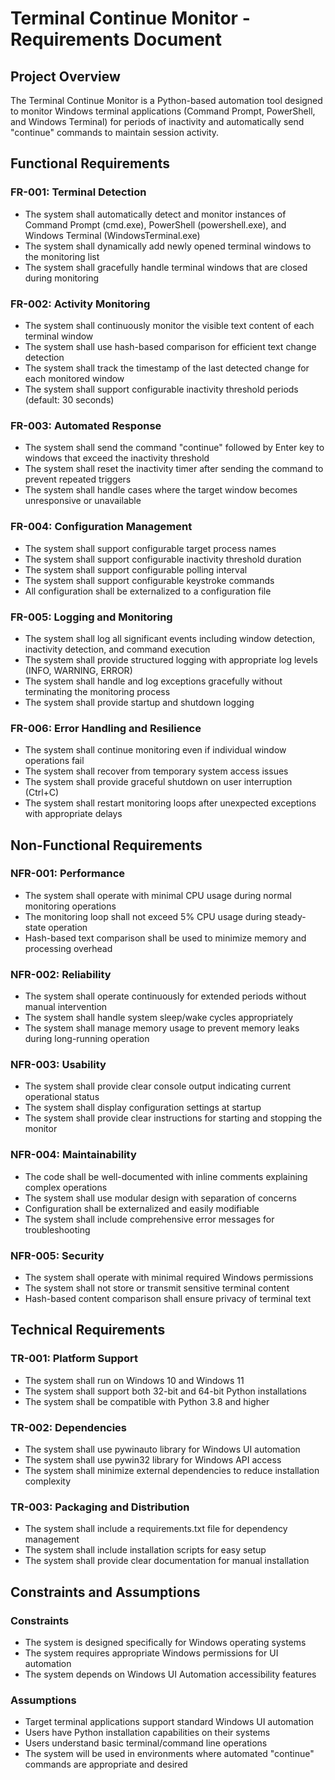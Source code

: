# Terminal Continue Monitor - Requirements Document

## Project Overview
The Terminal Continue Monitor is a Python-based automation tool designed to monitor Windows terminal applications (Command Prompt, PowerShell, and Windows Terminal) for periods of inactivity and automatically send "continue" commands to maintain session activity.

## Functional Requirements

### FR-001: Terminal Detection
- The system shall automatically detect and monitor instances of Command Prompt (cmd.exe), PowerShell (powershell.exe), and Windows Terminal (WindowsTerminal.exe)
- The system shall dynamically add newly opened terminal windows to the monitoring list
- The system shall gracefully handle terminal windows that are closed during monitoring

### FR-002: Activity Monitoring
- The system shall continuously monitor the visible text content of each terminal window
- The system shall use hash-based comparison for efficient text change detection
- The system shall track the timestamp of the last detected change for each monitored window
- The system shall support configurable inactivity threshold periods (default: 30 seconds)

### FR-003: Automated Response
- The system shall send the command "continue" followed by Enter key to windows that exceed the inactivity threshold
- The system shall reset the inactivity timer after sending the command to prevent repeated triggers
- The system shall handle cases where the target window becomes unresponsive or unavailable

### FR-004: Configuration Management
- The system shall support configurable target process names
- The system shall support configurable inactivity threshold duration
- The system shall support configurable polling interval
- The system shall support configurable keystroke commands
- All configuration shall be externalized to a configuration file

### FR-005: Logging and Monitoring
- The system shall log all significant events including window detection, inactivity detection, and command execution
- The system shall provide structured logging with appropriate log levels (INFO, WARNING, ERROR)
- The system shall handle and log exceptions gracefully without terminating the monitoring process
- The system shall provide startup and shutdown logging

### FR-006: Error Handling and Resilience
- The system shall continue monitoring even if individual window operations fail
- The system shall recover from temporary system access issues
- The system shall provide graceful shutdown on user interruption (Ctrl+C)
- The system shall restart monitoring loops after unexpected exceptions with appropriate delays

## Non-Functional Requirements

### NFR-001: Performance
- The system shall operate with minimal CPU usage during normal monitoring operations
- The monitoring loop shall not exceed 5% CPU usage during steady-state operation
- Hash-based text comparison shall be used to minimize memory and processing overhead

### NFR-002: Reliability
- The system shall operate continuously for extended periods without manual intervention
- The system shall handle system sleep/wake cycles appropriately
- The system shall manage memory usage to prevent memory leaks during long-running operation

### NFR-003: Usability
- The system shall provide clear console output indicating current operational status
- The system shall display configuration settings at startup
- The system shall provide clear instructions for starting and stopping the monitor

### NFR-004: Maintainability
- The code shall be well-documented with inline comments explaining complex operations
- The system shall use modular design with separation of concerns
- Configuration shall be externalized and easily modifiable
- The system shall include comprehensive error messages for troubleshooting

### NFR-005: Security
- The system shall operate with minimal required Windows permissions
- The system shall not store or transmit sensitive terminal content
- Hash-based content comparison shall ensure privacy of terminal text

## Technical Requirements

### TR-001: Platform Support
- The system shall run on Windows 10 and Windows 11
- The system shall support both 32-bit and 64-bit Python installations
- The system shall be compatible with Python 3.8 and higher

### TR-002: Dependencies
- The system shall use pywinauto library for Windows UI automation
- The system shall use pywin32 library for Windows API access
- The system shall minimize external dependencies to reduce installation complexity

### TR-003: Packaging and Distribution
- The system shall include a requirements.txt file for dependency management
- The system shall include installation scripts for easy setup
- The system shall provide clear documentation for manual installation

## Constraints and Assumptions

### Constraints
- The system is designed specifically for Windows operating systems
- The system requires appropriate Windows permissions for UI automation
- The system depends on Windows UI Automation accessibility features

### Assumptions
- Target terminal applications support standard Windows UI automation
- Users have Python installation capabilities on their systems
- Users understand basic terminal/command line operations
- The system will be used in environments where automated "continue" commands are appropriate and desired